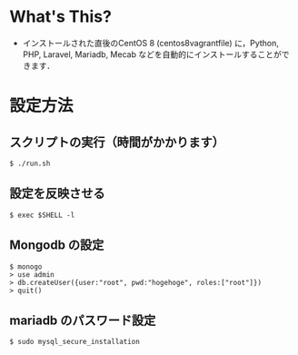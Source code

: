 # What's This?
- インストールされた直後のCentOS 8 (centos8vagrantfile) に，Python, PHP, Laravel, Mariadb, Mecab などを自動的にインストールすることができます．

# 設定方法

## スクリプトの実行（時間がかかります）

~~~
$ ./run.sh
~~~

## 設定を反映させる

~~~
$ exec $SHELL -l
~~~

## Mongodb の設定

~~~
$ monogo
> use admin
> db.createUser({user:"root", pwd:"hogehoge", roles:["root"]})
> quit()
~~~

## mariadb のパスワード設定

~~~
$ sudo mysql_secure_installation
~~~
